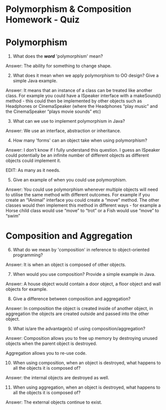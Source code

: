 # Polymorphism & Composition Homework - Quiz

# Polymorphism

1. What does the ___word___ 'polymorphism' mean?

Answer: The ability for something to change shape.


2. What does it mean when we apply polymorphism to OO design? Give a simple Java example.

Answer: It means that an instance of a class can be treated like another class. For example you could have a ISpeaker interface with a makeSound() method - this could then be implemented by other objects such as Headphones or CinemaSpeaker (where the Headphones “play music” and the CinemaSpeaker “plays movie sounds” etc)

3. What can we use to implement polymorphism in Java?

Answer: We use an interface, abstraction or inheritance.

4. How many 'forms' can an object take when using polymorphism?

Answer: I don’t know if I fully understand this question. I guess  an ISpeaker could potentially be an infinite number of different objects as different objects could implement it. 

EDIT: As many as it needs.

5. Give an example of when you could use polymorphism.

Answer: You could use polymorphism whenever multiple objects will need to utilise the same method with different outcomes. For example if you create an “IAnimal” interface you could create a “move” method. The other classes would then implement this method in different ways - for example a Horse child class would use “move” to “trot” or a Fish would use “move” to “swim”



# Composition and Aggregation

6. What do we mean by 'composition' in reference to object-oriented programming?

Answer: It is when an object is composed of other objects.

7. When would you use composition? Provide a simple example in Java.

Answer: A house object would contain a door object, a floor object and wall objects for example.

8. Give a difference between composition and aggregation?

Answer: In composition the object is created inside of another object, in aggregation the objects are created outside and passed into the other object.

9. What is/are the advantage(s) of using composition/aggregation?

Answer: Composition allows you to free up memory by destroying unused objects when the parent object is destroyed. 

Aggregation allows you to re-use code.

10. When using composition, when an object is destroyed, what happens to all the objects it is composed of?

Answer: the internal objects are destroyed as well.

11. When using aggregation, when an object is destroyed, what happens to all the objects it is composed of?

Answer: The external objects continue to exist.